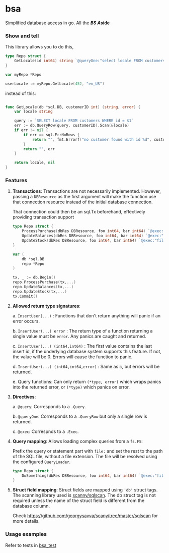 # bsa
Simplified database access in go. All the __*BS* *A*side__

### Show and tell

This library allows you to do this,

```go
type Repo struct {
    GetLocale(id int64) string `@queryOne:"select locale FROM customers where id = $1"`
} 

var myRepo *Repo

userLocale := myRepo.GetLocale(452, "en_US")
```

instead of this:

```go

func GetLocale(db *sql.DB, customerID int) (string, error) {
	var locale string

	query := `SELECT locale FROM customers WHERE id = $1`
	err := db.QueryRow(query, customerID).Scan(&locale)
	if err != nil {
		if err == sql.ErrNoRows {
			return "", fmt.Errorf("no customer found with id %d", customerID)
		}
		return "", err
	}

	return locale, nil
}

```

### Features

1. __Transactions__: Transactions are not necessarily implemented. However, passing a `DBResource` as the first argument will make the function use that connection resource instead of the initial database connection. 

    That connection could then be an sql.Tx beforehand, effectively providing transaction support

    ```go
    type Repo struct {
        ProcessPurchase(dbRes DBResource, foo int64, bar int64) `@exec:"file:process_purchase"`
        UpdateBalances(dbRes DBResource, foo int64, bar int64) `@exec:"file:update_balances"`
        UpdateStock(dbRes DBResource, foo int64, bar int64) `@exec:"file:update_stock"`
    }

    var (
        db *sql.DB
        repo *Repo
    )

    tx, _ := db.Begin()
    repo.ProcessPurchase(tx,...)
    repo.UpdateBalances(tx,...)
    repo.UpdateStock(tx,...)
    tx.Commit()

    ```

2. __Allowed return type signatures__:

    a. `InsertUser(...)` : Functions that don't return anything will panic if an error occurs.
    
    b. `InsertUser(...) error` : The return type of a function returning a single value must be `error`. Any panics are caught and returned.
    
    c. `InsertUser(...) (int64,int64)` : The first value contains the last insert id, if the underlying database system supports this feature. If not, the value will be 0. Errors will cause the function to panic.
    
    d. `InsertUser(...) (int64,int64,error)` : Same as *c*, but errors will be returned.

    e. Query functions: Can only return `(*type, error)` which wraps panics into the returned error, or `(*type)` which panics on error.

3. __Directives__:

    a. `@query`: Corresponds to a `.Query`.

    b. `@queryOne`: Corresponds to a `.QueryRow` but only a single row is returned.

    c. `@exec`: Correspnds to a `.Exec`.

4. __Query mapping__: Allows loading complex queries from a `fs.FS`:

    Prefix the query or statement part with `file:` and set the rest to the path of the SQL file, without
    a file extension. The file will be resolved using the configured `QueryLoader`.

    ```go
    type Repo struct {
        DoSomething(dbRes DBResource, foo int64, bar int64) `@exec:"file:process_purchase"`
    }
    
    ```

5. __Struct field mapping__: Struct fields are mapped using `'db'` struct tags. The scanning library used is [scanny/sqlscan](https://github.com/georgysavva/scany). The db struct tag is not required unless the name of the struct field is different from the database column. 

    Check https://github.com/georgysavva/scany/tree/master/sqlscan for more details.

### Usage examples

Refer to tests in [bsa_test](bsa_test.go)